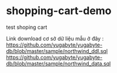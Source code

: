 # shopping-cart-demo
test shoping cart

Link download cơ sở dữ liệu mẫu ở đây :
https://github.com/yugabyte/yugabyte-db/blob/master/sample/northwind_ddl.sql
https://github.com/yugabyte/yugabyte-db/blob/master/sample/northwind_data.sql
